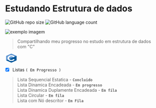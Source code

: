 # Estudando Estrutura de dados

<!---Esses são exemplos. Veja https://shields.io para outras pessoas ou para personalizar este conjunto de escudos. Você pode querer incluir dependências, status do projeto e informações de licença aqui--->

![GitHub repo size](https://img.shields.io/github/repo-size/K3inn/Estrutura-de-dados)
![GitHub language count](https://img.shields.io/github/languages/count/K3inn/Estrutura-de-dados)

<img src="https://www.luisdev.com.br/wp-content/uploads/2021/04/ESTRUTURA-DE-DADOS-COM-C.png" alt="exemplo imagem">

> Compartilhando meu progresso no estudo em estrutura de dados com "C"
<img align="center" alt="Rafa-Csharp" height="30" width="40" src="https://raw.githubusercontent.com/devicons/devicon/master/icons/c/c-original.svg">

- [x] Listas ```( Em Progresso )```
> Lista Sequencial Estatica - **```Concluido```**<br> 
> Lista Dinamica Encadeada - **```Em progresso```**<br>
> Lista Dinamica Duplamente Encadeada - **```Em fila```**<br>
> Lista Circular - **```Em fila```**<br>
> Lista com Nó descritor - **```Em Fila```**<br>

